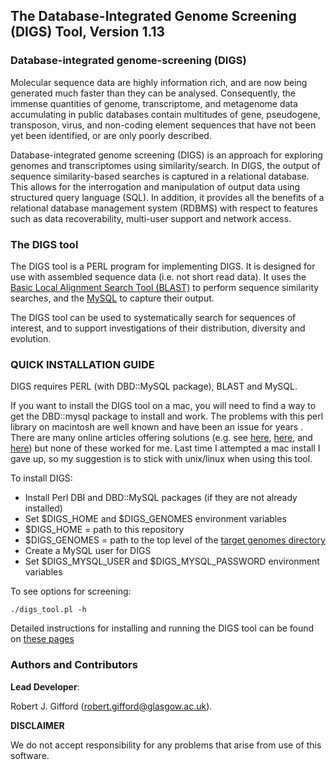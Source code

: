 **The Database-Integrated Genome Screening (DIGS) Tool, Version 1.13**
------------------------------------------------------------------------------------

### **Database-integrated genome-screening (DIGS)**

Molecular sequence data are highly information rich, and are now being generated much faster than they can be analysed. Consequently, the immense quantities of genome, transcriptome, and metagenome data accumulating in public databases contain multitudes of gene, pseudogene, transposon, virus, and non-coding element sequences that have not been yet been identified, or are only poorly described.

Database-integrated genome screening (DIGS) is an approach for exploring genomes and transcriptomes using similarity/search.
In DIGS, the output of sequence similarity-based searches is captured in a relational database.
This allows for the interrogation and manipulation of output data using structured query language (SQL).
In addition, it provides all the benefits of a relational database management system (RDBMS)
with respect to features such as data recoverability, multi-user support and network access. 

### **The DIGS tool**

The DIGS tool is a PERL program for implementing DIGS.
It is designed for use with assembled sequence data (i.e. not short read data).
It uses the [Basic Local Alignment Search Tool (BLAST)](http://blast.ncbi.nlm.nih.gov/Blast.cgi) to perform sequence similarity searches,
and the [MySQL](https://www.mysql.com/) to capture their output. 

The DIGS tool can be used to systematically search for sequences of interest, and to support investigations of their distribution, diversity and evolution.

### QUICK INSTALLATION GUIDE

DIGS requires PERL (with DBD::MySQL package), BLAST and MySQL.

If you want to install the DIGS tool on a mac, you will need to find a way to get the DBD::mysql package to install and work. The problems with this perl library on macintosh are well known and have been an issue for years . There are many online articles offering solutions (e.g. see [here](http://www.ensembl.info/2013/09/09/installing-perl-dbdmysql-and-ensembl-on-osx/), [here](http://www.dimasyusuf.com/installing-dbd-mysql-on-os-x-el-capitan/), and [here](https://josephhall.org/nqb2/index.php/dbdmysql_macosx)) but none of these worked for me. Last time I attempted a mac install I gave up, so my suggestion is to stick with unix/linux when using this tool.

To install DIGS:

- Install Perl DBI and DBD::MySQL packages (if they are not already installed)
- Set $DIGS_HOME and $DIGS_GENOMES environment variables
- $DIGS_HOME = path to this repository
- $DIGS_GENOMES = path to the top level of the [target genomes directory](https://github.com/giffordlabcvr/DIGS-tool/wiki/Genome-data)
- Create a MySQL user for DIGS
- Set $DIGS_MYSQL_USER and $DIGS_MYSQL_PASSWORD environment variables

To see options for screening: 

```
./digs_tool.pl -h
```

Detailed instructions for installing and running the DIGS tool can be found on
[these pages](https://github.com/robjgiff/DIGS-tool/wiki/Installation-and-Setup)

### Authors and Contributors

**Lead Developer**:

Robert J. Gifford (robert.gifford@glasgow.ac.uk).

**DISCLAIMER**

We do not accept responsibility for any problems that arise from use of this software.

